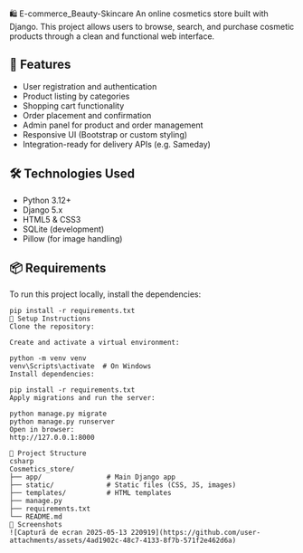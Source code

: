 🛍️ E-commerce_Beauty-Skincare
An online cosmetics store built with Django. This project allows users to browse, search, and purchase cosmetic products through a clean and functional web interface.

## 🚀 Features

- User registration and authentication
- Product listing by categories
- Shopping cart functionality
- Order placement and confirmation
- Admin panel for product and order management
- Responsive UI (Bootstrap or custom styling)
- Integration-ready for delivery APIs (e.g. Sameday)

## 🛠️ Technologies Used

- Python 3.12+
- Django 5.x
- HTML5 & CSS3
- SQLite (development)
- Pillow (for image handling)

## 📦 Requirements

To run this project locally, install the dependencies:

```
pip install -r requirements.txt
🔧 Setup Instructions
Clone the repository:

Create and activate a virtual environment:

python -m venv venv
venv\Scripts\activate  # On Windows
Install dependencies:

pip install -r requirements.txt
Apply migrations and run the server:

python manage.py migrate
python manage.py runserver
Open in browser:
http://127.0.0.1:8000

📁 Project Structure
csharp
Cosmetics_store/
├── app/                # Main Django app
├── static/             # Static files (CSS, JS, images)
├── templates/          # HTML templates
├── manage.py
├── requirements.txt
└── README.md
📸 Screenshots
![Captură de ecran 2025-05-13 220919](https://github.com/user-attachments/assets/4ad1902c-48c7-4133-8f7b-571f2e462d6a)
